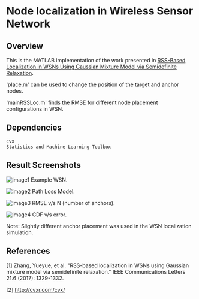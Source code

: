 # Node localization in Wireless Sensor Network

## Overview
This is the MATLAB implementation of the work presented in [RSS-Based Localization in WSNs Using Gaussian Mixture Model via Semidefinite Relaxation](https://ieeexplore.ieee.org/abstract/document/7847378/).

'place.m' can be used to change the position of the target and anchor nodes.

'mainRSSLoc.m' finds the RMSE for different node placement configurations in WSN. 

## Dependencies
```
CVX
Statistics and Machine Learning Toolbox
```

## Result Screenshots
![image1](https://github.com/kritiksoman/WSN-Localization/blob/master/results/WSN.png) 
Example WSN.


![image2](https://github.com/kritiksoman/WSN-Localization/blob/master/results/PathLoss.png) 
Path Loss Model.

![image3](https://github.com/kritiksoman/WSN-Localization/blob/master/results/RMSE.png) 
RMSE v/s N (number of anchors).

![image4](https://github.com/kritiksoman/WSN-Localization/blob/master/results/CDF.png) 
CDF v/s error.

Note: Slightly different anchor placement was used in the WSN localization simulation.

## References
[1] Zhang, Yueyue, et al. "RSS-based localization in WSNs using Gaussian mixture model via semidefinite relaxation." IEEE Communications Letters 21.6 (2017): 1329-1332.

[2] http://cvxr.com/cvx/
